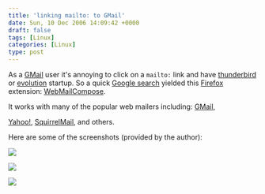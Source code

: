 ```yaml
---
title: 'linking mailto: to GMail'
date: Sun, 10 Dec 2006 14:09:42 +0000
draft: false
tags: [Linux]
categories: [Linux]
type: post
---
```


As a [GMail](http://mail.google.com) user it's annoying to click on a `mailto:` link and have [thunderbird](http://www.mozilla.com/en-US/thunderbird/) or [evolution](http://www.gnome.org/projects/evolution/) startup. So a quick [Google search](http://www.google.com/search?q=firefox+extension+mailto+gmail&start=0&ie=utf-8&oe=utf-8&client=firefox-a&rls=org.mozilla:en-US:official) yielded this [Firefox](http://www.mozilla.com/en-US/firefox/) extension: [WebMailCompose](http://jedbrown.net/1.0/mozilla/extensions/).

It works with many of the popular web mailers including: [GMail](http://mail.google.com),

[Yahoo!](http://mail.yahoo.com), [SquirrelMail](http://www.squirrelmail.org/), and others.

Here are some of the screenshots (provided by the author):

![](http://jedbrown.net/1.0/mozilla/extensions/WebMailCompose/Screenshots/contextmenu_onSelectedText.png)

![](http://jedbrown.net/1.0/mozilla/extensions/WebMailCompose/Screenshots/contextmenu_onmaillink.png)

![](http://jedbrown.net/1.0/mozilla/extensions/WebMailCompose/Screenshots/settings.png)